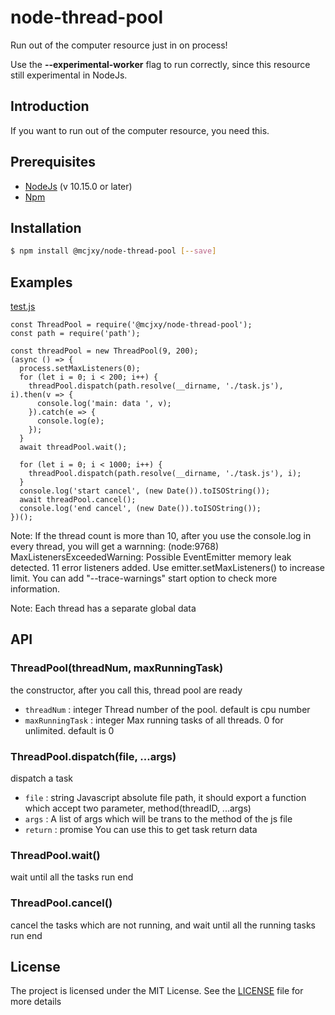 # node-thread-pool
Run out of the computer resource just in on process!

Use the **--experimental-worker** flag to run correctly, since this resource still experimental in NodeJs.

## Introduction
If you want to run out of the computer resource, you need this.

## Prerequisites
* [NodeJs](https://nodejs.org/en/) (v 10.15.0 or later)
* [Npm](https://www.npmjs.com/)


## Installation

```sh
$ npm install @mcjxy/node-thread-pool [--save]
```

## Examples
[test.js](https://github.com/machenjie/node-thread-pool/blob/master/test/test.js)
```
const ThreadPool = require('@mcjxy/node-thread-pool');
const path = require('path');

const threadPool = new ThreadPool(9, 200);
(async () => {
  process.setMaxListeners(0);
  for (let i = 0; i < 200; i++) {
    threadPool.dispatch(path.resolve(__dirname, './task.js'), i).then(v => {
      console.log('main: data ', v);
    }).catch(e => {
      console.log(e);
    });
  }
  await threadPool.wait();

  for (let i = 0; i < 1000; i++) {
    threadPool.dispatch(path.resolve(__dirname, './task.js'), i);
  }
  console.log('start cancel', (new Date()).toISOString());
  await threadPool.cancel();
  console.log('end cancel', (new Date()).toISOString());
})();
```
Note: If the thread count is more than 10, after you use the console.log in every thread, you will get a warnning: (node:9768) MaxListenersExceededWarning: Possible EventEmitter memory leak detected. 11 error listeners added. Use emitter.setMaxListeners() to increase limit. You can add "--trace-warnings" start option to check more information.

Note: Each thread has a separate global data
## API

### ThreadPool(threadNum, maxRunningTask)
the constructor, after you call this, thread pool are ready
- `threadNum` :  integer Thread number of the pool. default is cpu number
- `maxRunningTask` : integer Max running tasks of all threads. 0 for unlimited. default is 0

### ThreadPool.dispatch(file, ...args)
dispatch a task
- `file` :  string Javascript absolute file path, it should export a function which accept two parameter, method(threadID, ...args)
- `args` : A list of args which will be trans to the method of the js file
- `return` : promise<any> You can use this to get task return data

### ThreadPool.wait()
wait until all the tasks run end

### ThreadPool.cancel()
cancel the tasks which are not running, and wait until all the running tasks run end

## License

The project is licensed under the MIT License. See the [LICENSE](https://github.com/machenjie/node-thread-pool/blob/master/LICENSE) file for more details
